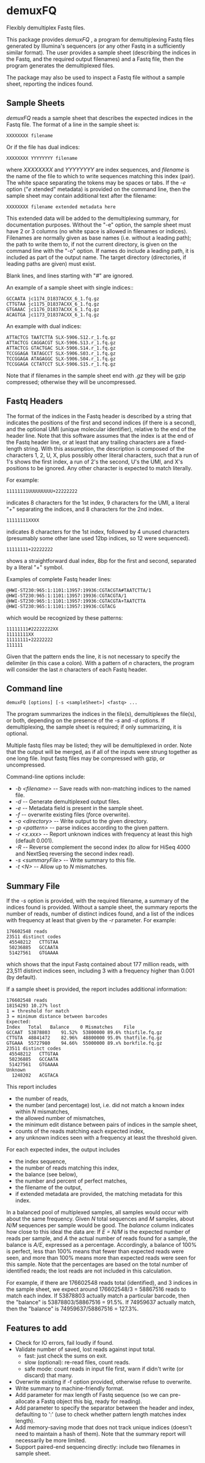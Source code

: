 # demuxFQ
Flexibly demultiplex Fastq files.

This package provides *demuxFQ* , a program for demultiplexing Fastq files generated by Illumina's sequencers (or any other Fastq in a sufficiently similar format).  The user provides a sample sheet (describing the indices in the Fastq, and the required output filenames) and a Fastq file, then the program generates the demultiplexed files.

The package may also be used to inspect a Fastq file without a sample sheet, reporting the indices found.

## Sample Sheets

*demuxFQ* reads a sample sheet that describes the expected indices in the Fastq file.  The format of a line in the sample sheet is:

    XXXXXXXX filename

Or if the file has dual indices:

    XXXXXXXX YYYYYYYY filename

where *XXXXXXXX* and *YYYYYYYY* are index sequences, and *filename* is the name of the file to which to write sequences matching this index (pair).  The white space separating the tokens may be spaces or tabs.  If the *-e* option ("*e* xtended" metadata) is provided on the command line, then the sample sheet may contain additional text after the filename:

    XXXXXXXX filename extended metadata here

This extended data will be added to the demultiplexing summary, for documentation purposes.  Without the "-e" option, the sample sheet must have 2 or 3 columns (no white space is allowed in filenames or indices).  Filenames are normally given as base names (i.e. without a leading path); the path to write them to, if not the current directory, is given on the command line with the "-o" option.  If names do include a leading path, it is included as part of the output name.  The target directory (directories, if leading paths are given) must exist.

Blank lines, and lines starting with "#" are ignored.

An example of a sample sheet with single indices::

    GCCAATA jc1174_D1837ACXX_6_1.fq.gz
    CTTGTAA jc1175_D1837ACXX_6_1.fq.gz
    GTGAAAC jc1176_D1837ACXX_6_1.fq.gz
    ACAGTGA jc1173_D1837ACXX_6_1.fq.gz

An example with dual indices:

    ATTACTCG TAATCTTA SLX-5906.S12.r_1.fq.gz
    ATTACTCG CAGGACGT SLX-5906.S13.r_1.fq.gz
    ATTACTCG GTACTGAC SLX-5906.S14.r_1.fq.gz
    TCCGGAGA TATAGCCT SLX-5906.S03.r_1.fq.gz
    TCCGGAGA ATAGAGGC SLX-5906.S04.r_1.fq.gz
    TCCGGAGA CCTATCCT SLX-5906.S15.r_1.fq.gz

Note that if filenames in the sample sheet end with *.gz* they will be gzip compressed; otherwise they will be uncompressed.

## Fastq Headers

The format of the indices in the Fastq header is described by a string that indicates the positions of the first and second indices (if there is a second), and the optional UMI (unique molecular identifier), relative to the end of the header line.  Note that this software assumes that the index is at the end of the Fastq header line, or at least that any trailing characters are a fixed-length string.  With this assumption, the description is composed of the characters 1, 2, U, X, plus possibly other literal characters, such that a run of 1's shows the first index, a run of 2's the second, U's the UMI, and X's positions to be ignored.  Any other character is expected to match literally.

For example:

    11111111UUUUUUUUU+22222222

indicates 8 characters for the 1st index, 9 characters for the UMI, a literal "+" separating the indices, and 8 characters for the 2nd index.

    11111111XXXX

indicates 8 characters for the 1st index, followed by 4 unused characters (presumably some other lane used 12bp indices, so 12 were sequenced).

    11111111+22222222

shows a straightforward dual index, 8bp for the first and second, separated by a literal "+" symbol.

Examples of complete Fastq header lines:

    @HWI-ST230:965:1:1101:13957:19936:CGTACGTA#TAATCTTA/1
    @HWI-ST230:965:1:1101:13957:19936:CGTACGTA/1
    @HWI-ST230:965:1:1101:13957:19936:CGTACGTA+TAATCTTA
    @HWI-ST230:965:1:1101:13957:19936:CGTACG

which would be recognized by these patterns:

    11111111#22222222XX
    11111111XX
    11111111+22222222
    111111

Given that the pattern ends the line, it is not necessary to specify the delimiter (in this case a colon).  With a pattern of *n* characters, the program will consider the last *n* characters of each Fastq header.

## Command line

    demuxFQ [options] [-s <sampleSheet>] <fastq> ...

The program summarizes the indices in the file(s), demultiplexes the file(s), or both, depending on the presence of the *-s* and *-d* options.  If demultiplexing, the sample sheet is required; if only summarizing, it is optional.

Multiple fastq files may be listed; they will be demultiplexed in order.  Note that the output will be merged, as if all of the inputs were strung together as one long file.  Input fastq files may be compressed with gzip, or uncompressed.

Command-line options include:

* *-b &lt;filename>* -- Save reads with non-matching indices to the named file.
* *-d* -- Generate demultiplexed output files.
* *-e* -- Metadata field is present in the sample sheet.
* *-f* -- overwrite existing files (*f*orce overwrite).
* *-o &lt;directory>* -- Write output to the given directory.
* *-p &lt;pattern>* -- parse indices according to the given pattern.
* *-r &lt;x.xxx>* -- Report unknown indices with frequency at least this high (default 0.001).
* *-R* -- Reverse complement the second index (to allow for HiSeq 4000 and NextSeq reversing the second index read).
* *-s &lt;summaryFile>* -- Write summary to this file.
* *-t &lt;N>* -- Allow up to *N* mismatches.

## Summary File

If the *-s* option is provided, with the required filename, a summary of the indices found is provided.  Without a sample sheet, the summary reports the number of reads, number of distinct indices found, and a list of the indices with frequency at least that given by the *-r* parameter.  For example:

    176602548 reads
    23511 distinct codes
     45548212   CTTGTAA
     50236885   GCCAATA
     51427561   GTGAAAA

which shows that the input Fastq contained about 177 million reads, with 23,511 distinct indices seen, including 3 with a frequency higher than 0.001 (by default).

If a sample sheet is provided, the report includes additional information:

    176602548 reads
    18154293 10.27% lost
    1 = threshold for match
    3 = minimum distance between barcodes
    Expected:
    Index   Total   Balance    0 Mismatches    File
    GCCAAT  53878803    91.52%  53800000 89.6% thisfile.fq.gz
    CTTGTA  48841472    82.96%  48800000 95.0% thatfile.fq.gz
    GTGAAA  55727980    94.66%  55000000 89.x% borkfile.fq.gz
    23511 distinct codes
     45548212   CTTGTAA
     50236885   GCCAATA
     51427561   GTGAAAA
    Unknown
      1248202   ACGTACA

This report includes
* the number of reads,
* the number (and percentage) lost, i.e. did not match a known index within *N* mismatches,
* the allowed number of mismatches,
* the minimum edit distance between pairs of indices in the sample sheet,
* counts of the reads matching each expected index,
* any unknown indices seen with a frequency at least the threshold given.

For each expected index, the output includes
* the index sequence,
* the number of reads matching this index,
* the balance (see below),
* the number and percent of perfect matches,
* the filename of the output,
* if extended metadata are provided, the matching metadata for this index.

In a balanced pool of multiplexed samples, all samples would occur with about the same frequency.  Given *N* total sequences and *M* samples, about *N/M* sequences per sample would be good.  The *balance* column indicates how close to this ideal the data are: If *E = N/M* is the expected number of reads per sample, and *A* the actual number of reads found for a sample, the balance is *A/E*, expressed as a percentage.  Accordingly, a balance of 100% is perfect, less than 100% means that fewer than expected reads were seen, and more than 100% means more than expected reads were seen for this sample.  Note that the percentages are based on the total number of identified reads; the lost reads are not included in this calculation.

For example, if there are 176602548 reads total (identified), and 3 indices in the sample sheet, we expect around 176602548/3 = 58867516 reads to match each index.  If 53878803 actually match a particular barcode, then the "balance" is 53878803/58867516 = 91.5%. If 74959637 actually match, then the "balance" is 74959637/58867516 = 127.3%.

## Features to add

* Check for IO errors, fail loudly if found.
* Validate number of saved, lost reads against input total.
  * fast: just check the sums on exit.
  * slow (optional): re-read files, count reads.
  * safe mode: count reads in input file first, warn if didn't write (or discard) that many.
* Overwrite existing if -f option provided, otherwise refuse to overwrite.
* Write summary to machine-friendly format.
* Add parameter for max length of Fastq sequence (so we can pre-allocate a Fastq object this big, ready for reading).
* Add parameter to specify the separator between the header and index, defaulting to ':' (use to check whether pattern length matches index length).
* Add memory-saving mode that does not track unique indices (doesn't need to maintain a hash of them).  Note that the summary report will necessarily be more limited.
* Support paired-end sequencing directly: include two filenames in sample sheet.
